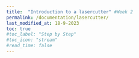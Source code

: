 ```yaml
---
title:  "Introduction to a lasercutter" #Week 2
permalink: /documentation/lasercutter/
last_modified_at: 18-9-2023
toc: true
#toc_label: "Step by Step"
#toc_icon: "stream"
#read_time: false
---
```


